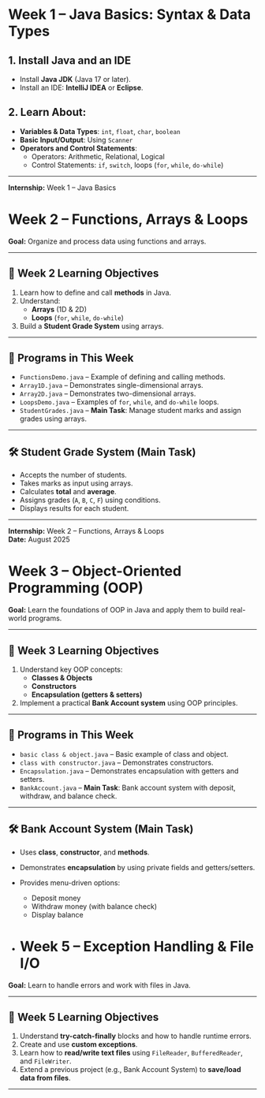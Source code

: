 # Week 1 – Java Basics: Syntax & Data Types

## 1. Install Java and an IDE
- Install **Java JDK** (Java 17 or later).
- Install an IDE: **IntelliJ IDEA** or **Eclipse**.

## 2. Learn About:
- **Variables & Data Types**: `int`, `float`, `char`, `boolean`
- **Basic Input/Output**: Using `Scanner`
- **Operators and Control Statements**:
  - Operators: Arithmetic, Relational, Logical
  - Control Statements: `if`, `switch`, loops (`for`, `while`, `do-while`)

---

**Internship:** Week 1 – Java Basics

# Week 2 – Functions, Arrays & Loops

**Goal:** Organize and process data using functions and arrays.

---

## 📅 Week 2 Learning Objectives
1. Learn how to define and call **methods** in Java.  
2. Understand:  
   - **Arrays** (1D & 2D)  
   - **Loops** (`for`, `while`, `do-while`)  
3. Build a **Student Grade System** using arrays.

---

## 📂 Programs in This Week
- `FunctionsDemo.java` – Example of defining and calling methods.  
- `Array1D.java` – Demonstrates single-dimensional arrays.  
- `Array2D.java` – Demonstrates two-dimensional arrays.  
- `LoopsDemo.java` – Examples of `for`, `while`, and `do-while` loops.  
- `StudentGrades.java` – **Main Task**: Manage student marks and assign grades using arrays.

---

## 🛠 Student Grade System (Main Task)
- Accepts the number of students.  
- Takes marks as input using arrays.  
- Calculates **total** and **average**.  
- Assigns grades (`A`, `B`, `C`, `F`) using conditions.  
- Displays results for each student.  


---

**Internship:** Week 2 – Functions, Arrays & Loops  
**Date:** August 2025

# Week 3 – Object-Oriented Programming (OOP)

**Goal:** Learn the foundations of OOP in Java and apply them to build real-world programs.

---

## 📅 Week 3 Learning Objectives
1. Understand key OOP concepts:
   - **Classes & Objects**
   - **Constructors**
   - **Encapsulation (getters & setters)**
2. Implement a practical **Bank Account system** using OOP principles.

---

## 📂 Programs in This Week
- `basic class & object.java` – Basic example of class and object.
- `class with constructor.java` – Demonstrates constructors.
- `Encapsulation.java` – Demonstrates encapsulation with getters and setters.
- `BankAccount.java` – **Main Task**: Bank account system with deposit, withdraw, and balance check.

---

## 🛠 Bank Account System (Main Task)
- Uses **class**, **constructor**, and **methods**.
- Demonstrates **encapsulation** by using private fields and getters/setters.
- Provides menu-driven options:
  - Deposit money
  - Withdraw money (with balance check)
  - Display balance
 
- # Week 5 – Exception Handling & File I/O

**Goal:** Learn to handle errors and work with files in Java.

---

## 📅 Week 5 Learning Objectives
1. Understand **try-catch-finally** blocks and how to handle runtime errors.  
2. Create and use **custom exceptions**.  
3. Learn how to **read/write text files** using `FileReader`, `BufferedReader`, and `FileWriter`.  
4. Extend a previous project (e.g., Bank Account System) to **save/load data from files**.

---




